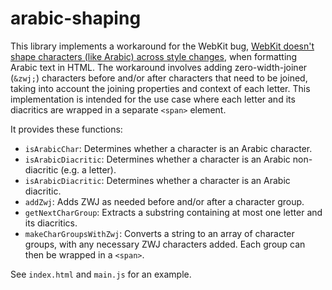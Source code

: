 # arabic-shaping

This library implements a workaround for the WebKit bug,
[WebKit doesn't shape characters (like Arabic) across style changes](https://bugs.webkit.org/show_bug.cgi?id=6148),
when formatting Arabic text in HTML. The workaround involves adding zero-width-joiner (`&zwj;`) characters before
and/or after characters that need to be joined, taking into account the joining properties and context of each letter.
This implementation is intended for the use case where each letter and its diacritics are wrapped in a separate
`<span>` element.

It provides these functions:
 
- `isArabicChar`: Determines whether a character is an Arabic character.
- `isArabicDiacritic`: Determines whether a character is an Arabic non-diacritic (e.g. a letter).
- `isArabicDiacritic`: Determines whether a character is an Arabic diacritic.
- `addZwj`: Adds ZWJ as needed before and/or after a character group.
- `getNextCharGroup`: Extracts a substring containing at most one letter and its diacritics.
- `makeCharGroupsWithZwj`: Converts a string to an array of character groups, with any necessary ZWJ characters
  added. Each group can then be wrapped in a `<span>`.
 
See `index.html` and `main.js` for an example.
